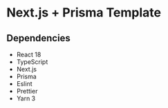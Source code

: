 # Next.js + Prisma Template

## Dependencies

- React 18
- TypeScript
- Next.js
- Prisma
- Eslint
- Prettier
- Yarn 3
